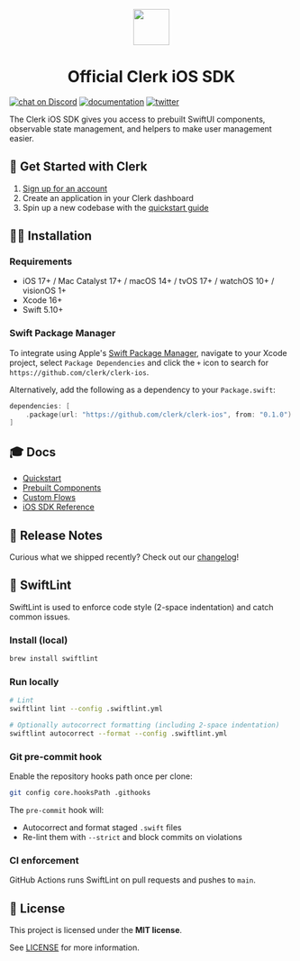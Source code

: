 <p align="center">
  <a href="https://clerk.com?utm_source=github&utm_medium=clerk_ios" target="_blank" rel="noopener noreferrer">
    <picture>
      <source media="(prefers-color-scheme: dark)" srcset="https://images.clerk.com/static/logo-dark-mode-400x400.png">
      <img src="https://images.clerk.com/static/logo-light-mode-400x400.png" height="64">
    </picture>
  </a>
  <br />
</p>
<h1 align="center">
  Official Clerk iOS SDK
</h1>

[![chat on Discord](https://img.shields.io/discord/856971667393609759.svg?logo=discord)](https://clerk.com/discord)
[![documentation](https://img.shields.io/badge/documentation-clerk-green.svg)](https://clerk.com/docs)
[![twitter](https://img.shields.io/twitter/follow/ClerkDev?style=social)](https://twitter.com/intent/follow?screen_name=ClerkDev)

The Clerk iOS SDK gives you access to prebuilt SwiftUI components, observable state management, and helpers to make user management easier.

## 🚀 Get Started with Clerk

1. [Sign up for an account](https://dashboard.clerk.com/sign-up?utm_source=github&utm_medium=clerk_ios_repo_readme)
1. Create an application in your Clerk dashboard
1. Spin up a new codebase with the [quickstart guide](https://clerk.com/docs/quickstarts/ios?utm_source=github&utm_medium=clerk_ios_repo_readme)

## 🧑‍💻 Installation

### Requirements
- iOS 17+ / Mac Catalyst 17+ / macOS 14+ / tvOS 17+ / watchOS 10+ / visionOS 1+
- Xcode 16+
- Swift 5.10+

### Swift Package Manager

To integrate using Apple's [Swift Package Manager](https://swift.org/package-manager/), navigate to your Xcode project, select `Package Dependencies` and click the `+` icon to search for `https://github.com/clerk/clerk-ios`.

Alternatively, add the following as a dependency to your `Package.swift`:

```swift
dependencies: [
    .package(url: "https://github.com/clerk/clerk-ios", from: "0.1.0")
]
```

## 🎓 Docs

- [Quickstart](https://clerk.com/docs/quickstarts/ios)
- [Prebuilt Components](https://clerk.com/docs/references/ios/auth-view)
- [Custom Flows](https://clerk.com/docs/custom-flows/overview)
- [iOS SDK Reference](https://swiftpackageindex.com/clerk/clerk-ios/main/documentation/clerk)

## 🚢 Release Notes

Curious what we shipped recently? Check out our [changelog](https://clerk.com/changelog)!

<!---
## 🤝 How to Contribute

We're open to all community contributions! If you'd like to contribute in any way, please read [our contribution guidelines](https://github.com/clerk/javascript/blob/main/docs/CONTRIBUTING.md). We'd love to have you as part of the Clerk community!
-->

## 🧹 SwiftLint

SwiftLint is used to enforce code style (2-space indentation) and catch common issues.

### Install (local)

```bash
brew install swiftlint
```

### Run locally

```bash
# Lint
swiftlint lint --config .swiftlint.yml

# Optionally autocorrect formatting (including 2-space indentation)
swiftlint autocorrect --format --config .swiftlint.yml
```

### Git pre-commit hook

Enable the repository hooks path once per clone:

```bash
git config core.hooksPath .githooks
```

The `pre-commit` hook will:
- Autocorrect and format staged `.swift` files
- Re-lint them with `--strict` and block commits on violations

### CI enforcement

GitHub Actions runs SwiftLint on pull requests and pushes to `main`.

## 📝 License

This project is licensed under the **MIT license**.

See [LICENSE](https://github.com/clerk/javascript/blob/main/LICENSE) for more information.
